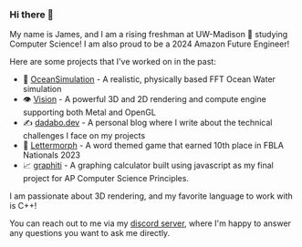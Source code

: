 ### Hi there 👋

My name is James, and I am a rising freshman at UW-Madison 🦡 studying Computer Science! I am also proud to be a 2024 Amazon Future Engineer! 

Here are some projects that I've worked on in the past:

* 🌊 [OceanSimulation](https://github.com/James51332/OceanSimulation) - A realistic, physically based FFT Ocean Water simulation
* 👁️ [Vision](https://github.com/James51332/Vision) - A powerful 3D and 2D rendering and compute engine supporting both Metal and OpenGL
* ✍️ [dadabo.dev](https://dadabo.dev) - A personal blog where I write about the technical challenges I face on my projects
* 📗 [Lettermorph](https://github.com/James51332/Lettermorph) - A word themed game that earned 10th place in FBLA Nationals 2023
* 📈 [graphiti](https://github.com/James51332/graphiti) - A graphing calculator built using javascript as my final project for AP Computer Science Principles.

I am passionate about 3D rendering, and my favorite language to work with is C++!

You can reach out to me via my [discord server](https://discord.com/invite/Aakd4VVB6F), where I'm happy to answer any questions you want to ask me directly. 

<!--
**James51332/James51332** is a ✨ _special_ ✨ repository because its `README.md` (this file) appears on your GitHub profile.

Here are some ideas to get you started:

- 🔭 I’m currently working on ...
- 🌱 I’m currently learning ...
- 👯 I’m looking to collaborate on ...
- 🤔 I’m looking for help with ...
- 💬 Ask me about ...
- 📫 How to reach me: ...
- ⚡ Fun fact: ...
-->

